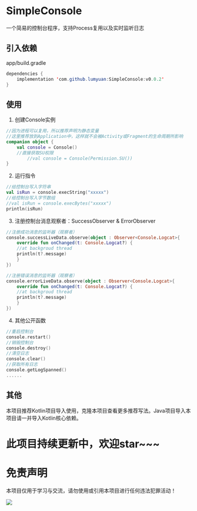 # SimpleConsole
一个简易的控制台程序，支持Process复用以及实时监听日志

## 引入依赖
app/build.gradle
```java
dependencies {
	implementation 'com.github.lumyuan:SimpleConsole:v0.0.2'
}
```

## 使用
1. 创建Console实例
```kotlin
//因为进程可以复用，所以推荐声明为静态变量
//这里推荐放到Application中，这样就不会被Activity或Fragment的生命周期所影响
companion object {
	val console = Console()
	//直接获取SU权限
        //val console = Console(Permission.SU())
}
```
2. 运行指令
```kotlin
//给控制台写入字符串
val isRun = console.execString("xxxxx")
//给控制台写入字节数组
//val isRun = console.execBytes("xxxxx")
println(isRun)
```
3. 注册控制台消息观察者：SuccessObserver & ErrorObserver
```kotlin
//注册成功消息的监听器（观察者）
console.successLiveData.observe(object : Observer<Console.Logcat>{
    override fun onChanged(t: Console.Logcat?) {
	//at backgroud thread
	println(t?.message)
    }
})

//注册错误消息的监听器（观察者）
console.errorLiveData.observe(object : Observer<Console.Logcat>{
    override fun onChanged(t: Console.Logcat?) {
	//at backgroud thread
	println(t?.message)
    }
})
```
4. 其他公开函数
```kotlin
//重启控制台
console.restart()
//销毁控制台
console.destroy()
//清空日志
console.clear()
//获取所有日志
console.getLogSpanned()
......
```
## 其他
本项目推荐Kotlin项目导入使用，克隆本项目查看更多推荐写法。Java项目导入本项目请一并导入Kotlin核心依赖。

# 此项目持续更新中，欢迎star~~~

# 免责声明
本项目仅用于学习与交流，请勿使用或引用本项目进行任何违法犯罪活动！

[![](https://jitpack.io/v/lumyuan/SimpleConsole.svg)](https://jitpack.io/#lumyuan/SimpleConsole)
